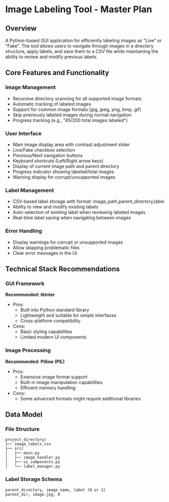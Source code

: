 # Image Labeling Tool - Master Plan

## Overview
A Python-based GUI application for efficiently labeling images as "Live" or "Fake". The tool allows users to navigate through images in a directory structure, apply labels, and save them to a CSV file while maintaining the ability to review and modify previous labels.

## Core Features and Functionality

### Image Management
- Recursive directory scanning for all supported image formats
- Automatic tracking of labeled images
- Support for common image formats (jpg, jpeg, png, bmp, gif)
- Skip previously labeled images during normal navigation
- Progress tracking (e.g., "45/200 total images labeled")

### User Interface
- Main image display area with contrast adjustment slider
- Live/Fake checkbox selection
- Previous/Next navigation buttons
- Keyboard shortcuts (Left/Right arrow keys)
- Display of current image path and parent directory
- Progress indicator showing labeled/total images
- Warning display for corrupt/unsupported images

### Label Management
- CSV-based label storage with format: image_path,parent_directory,label
- Ability to view and modify existing labels
- Auto-selection of existing label when reviewing labeled images
- Real-time label saving when navigating between images

### Error Handling
- Display warnings for corrupt or unsupported images
- Allow skipping problematic files
- Clear error messages in the UI

## Technical Stack Recommendations

### GUI Framework
**Recommended: tkinter**
- Pros:
  - Built into Python standard library
  - Lightweight and suitable for simple interfaces
  - Cross-platform compatibility
- Cons:
  - Basic styling capabilities
  - Limited modern UI components

### Image Processing
**Recommended: Pillow (PIL)**
- Pros:
  - Extensive image format support
  - Built-in image manipulation capabilities
  - Efficient memory handling
- Cons:
  - Some advanced formats might require additional libraries

## Data Model

### File Structure
```
project_directory/
├── image_labels.csv
├── src/
│   ├── main.py
│   ├── image_handler.py
│   ├── ui_components.py
│   └── label_manager.py
```

### Label Storage Schema
```csv
parent_directory, image_name, label (0 or 1)
parent_dir, image.jpg, 0
```
